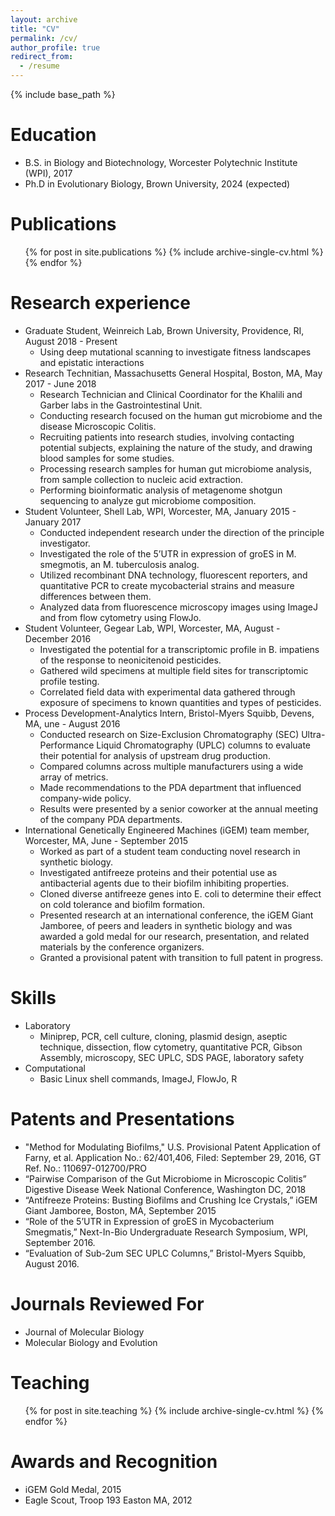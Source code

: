 ```yaml
---
layout: archive
title: "CV"
permalink: /cv/
author_profile: true
redirect_from:
  - /resume
---
```


{% include base_path %}

Education
======
* B.S. in Biology and Biotechnology, Worcester Polytechnic Institute (WPI), 2017
* Ph.D in Evolutionary Biology, Brown University, 2024 (expected)


Publications
======
  <ul>{% for post in site.publications %}
    {% include archive-single-cv.html %}
  {% endfor %}</ul>

Research experience
======
* Graduate Student, Weinreich Lab, Brown University, Providence, RI, August 2018 - Present
  * Using deep mutational scanning to investigate fitness landscapes and epistatic interactions
* Research Technitian, Massachusetts General Hospital, Boston, MA, May 2017 - June 2018
  * Research Technician and Clinical Coordinator for the Khalili and Garber labs in the Gastrointestinal
Unit.
  * Conducting research focused on the human gut microbiome and the disease Microscopic Colitis.
  * Recruiting patients into research studies, involving contacting potential subjects, explaining the
nature of the study, and drawing blood samples for some studies.
  * Processing research samples for human gut microbiome analysis, from sample collection to nucleic
acid extraction.
  * Performing bioinformatic analysis of metagenome shotgun sequencing to analyze gut microbiome
composition.
* Student Volunteer, Shell Lab, WPI, Worcester, MA, January 2015 - January 2017
  * Conducted independent research under the direction of the principle investigator.
  * Investigated the role of the 5’UTR in expression of groES in M. smegmotis, an M. tuberculosis analog.
  * Utilized recombinant DNA technology, fluorescent reporters, and quantitative PCR to create
mycobacterial strains and measure differences between them.
  * Analyzed data from fluorescence microscopy images using ImageJ and from flow cytometry using
FlowJo.
* Student Volunteer, Gegear Lab, WPI, Worcester, MA, August - December 2016
  * Investigated the potential for a transcriptomic profile in B. impatiens of the response to neonicitenoid
pesticides.
  * Gathered wild specimens at multiple field sites for transcriptomic profile testing.
  * Correlated field data with experimental data gathered through exposure of specimens to known
quantities and types of pesticides.
* Process Development-Analytics Intern, Bristol-Myers Squibb, Devens, MA, une - August 2016
  * Conducted research on Size-Exclusion Chromatography (SEC) Ultra-Performance Liquid
Chromatography (UPLC) columns to evaluate their potential for analysis of upstream drug production.
  * Compared columns across multiple manufacturers using a wide array of metrics.
  * Made recommendations to the PDA department that influenced company-wide policy.
  * Results were presented by a senior coworker at the annual meeting of the company PDA
departments.
* International Genetically Engineered Machines (iGEM) team member, Worcester, MA, June - September 2015
  * Worked as part of a student team conducting novel research in synthetic biology.
  * Investigated antifreeze proteins and their potential use as antibacterial agents due to their biofilm
inhibiting properties.
  * Cloned diverse antifreeze genes into E. coli to determine their effect on cold tolerance and biofilm
formation.
  * Presented research at an international conference, the iGEM Giant Jamboree, of peers and leaders in
synthetic biology and was awarded a gold medal for our research, presentation, and related materials
by the conference organizers.
  * Granted a provisional patent with transition to full patent in progress.
  
Skills
======
* Laboratory
  * Miniprep, PCR, cell culture, cloning, plasmid design, aseptic technique, dissection, flow cytometry,
quantitative PCR, Gibson Assembly, microscopy, SEC UPLC, SDS PAGE, laboratory safety
* Computational
  * Basic Linux shell commands, ImageJ, FlowJo, R
  
Patents and Presentations
======
* "Method for Modulating Biofilms," U.S. Provisional Patent Application of Farny, et al. Application No.:
62/401,406, Filed: September 29, 2016, GT Ref. No.: 110697-012700/PRO
* “Pairwise Comparison of the Gut Microbiome in Microscopic Colitis” Digestive Disease Week National
Conference, Washington DC, 2018
* “Antifreeze Proteins: Busting Biofilms and Crushing Ice Crystals,” iGEM Giant Jamboree, Boston, MA,
September 2015
* “Role of the 5’UTR in Expression of groES in Mycobacterium Smegmatis,” Next-In-Bio Undergraduate Research
Symposium, WPI, September 2016.
* “Evaluation of Sub-2um SEC UPLC Columns,” Bristol-Myers Squibb, August 2016.

Journals Reviewed For
======
* Journal of Molecular Biology
* Molecular Biology and Evolution
  
Teaching
======
  <ul>{% for post in site.teaching %}
    {% include archive-single-cv.html %}
  {% endfor %}</ul>
  
Awards and Recognition
======
* iGEM Gold Medal, 2015
* Eagle Scout, Troop 193 Easton MA, 2012
